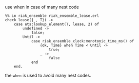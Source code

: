 use when in case of many nest code
```
%% in riak_ensemble riak_ensemble_lease.erl
check_lease({_, T}) ->
    case ets:lookup_element(T, lease, 2) of
        undefined ->
            false;
        Until ->
            case riak_ensemble_clock:monotonic_time_ms() of
                {ok, Time} when Time < Until ->
                    true;
                _ ->
                    false
            end
    end.
```
the `when` is used to avoid many nest codes.
